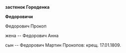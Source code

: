 **застенок Городенка**

**Федоровичи**

Федорович Прокоп

жена -- Федорович Анна

сын -- Федорович Мартин Прокопов: крещ. 17.01.1809.
